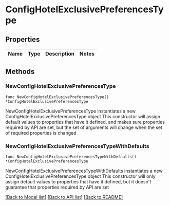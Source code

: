 # ConfigHotelExclusivePreferencesType

## Properties

Name | Type | Description | Notes
------------ | ------------- | ------------- | -------------

## Methods

### NewConfigHotelExclusivePreferencesType

`func NewConfigHotelExclusivePreferencesType() *ConfigHotelExclusivePreferencesType`

NewConfigHotelExclusivePreferencesType instantiates a new ConfigHotelExclusivePreferencesType object
This constructor will assign default values to properties that have it defined,
and makes sure properties required by API are set, but the set of arguments
will change when the set of required properties is changed

### NewConfigHotelExclusivePreferencesTypeWithDefaults

`func NewConfigHotelExclusivePreferencesTypeWithDefaults() *ConfigHotelExclusivePreferencesType`

NewConfigHotelExclusivePreferencesTypeWithDefaults instantiates a new ConfigHotelExclusivePreferencesType object
This constructor will only assign default values to properties that have it defined,
but it doesn't guarantee that properties required by API are set


[[Back to Model list]](../README.md#documentation-for-models) [[Back to API list]](../README.md#documentation-for-api-endpoints) [[Back to README]](../README.md)



